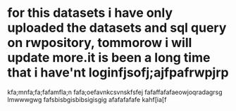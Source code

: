 # for this datasets i have only uploaded the datasets and sql query on rwpository, tommorow i will update more.it is been a long time that i have'nt loginfjsofj;ajfpafrwpjrp
kfa;mnfa;fa;fafamfla;n
fafa;oefavnkcsvnskfsfej
fafaffafafaeowjoqradagrsg lmwwwgwg
fafsbisbgisbibsigisgig
afafafafafe
 kahf[ia[f
